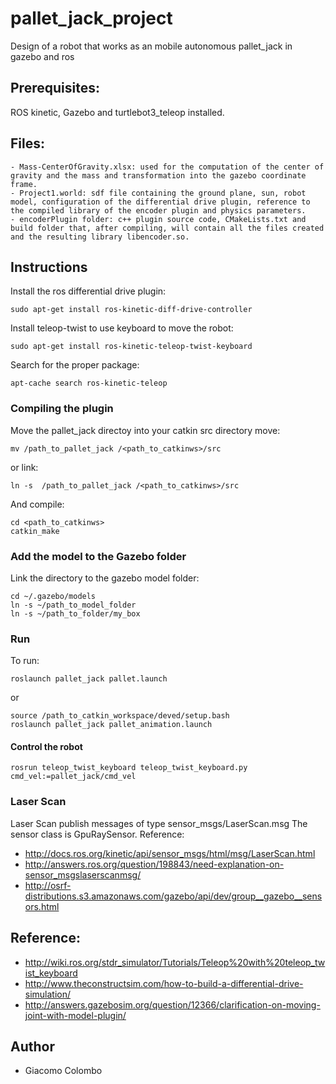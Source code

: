 # pallet_jack_project
Design of a robot that works as an mobile autonomous pallet_jack in gazebo and ros

## Prerequisites: 
ROS kinetic, Gazebo and turtlebot3_teleop installed.

## Files: 
	- Mass-CenterOfGravity.xlsx: used for the computation of the center of gravity and the mass and transformation into the gazebo coordinate frame.
	- Project1.world: sdf file containing the ground plane, sun, robot model, configuration of the differential drive plugin, reference to the compiled library of the encoder plugin and physics parameters. 
	- encoderPlugin folder: c++ plugin source code, CMakeLists.txt and build folder that, after compiling, will contain all the files created and the resulting library libencoder.so.


## Instructions
Install the ros differential drive plugin:
```
sudo apt-get install ros-kinetic-diff-drive-controller 
```

Install teleop-twist to use keyboard to move the robot:
```
sudo apt-get install ros-kinetic-teleop-twist-keyboard
```

Search for the proper package:
```
apt-cache search ros-kinetic-teleop
```

### Compiling the plugin
Move the pallet_jack directoy into your catkin src directory
move:
```
mv /path_to_pallet_jack /<path_to_catkinws>/src
```
or link:
```
ln -s  /path_to_pallet_jack /<path_to_catkinws>/src
```

And compile:
```
cd <path_to_catkinws>
catkin_make

```

### Add the model to the Gazebo folder
Link the directory to the gazebo model folder:

```
cd ~/.gazebo/models
ln -s ~/path_to_model_folder
ln -s ~/path_to_folder/my_box
```
### Run
To run:
```
roslaunch pallet_jack pallet.launch
```
or
```
source /path_to_catkin_workspace/deved/setup.bash
roslaunch pallet_jack pallet_animation.launch
```
#### Control the robot
```
rosrun teleop_twist_keyboard teleop_twist_keyboard.py cmd_vel:=pallet_jack/cmd_vel
```

### Laser Scan 
Laser Scan publish messages of type sensor_msgs/LaserScan.msg
The sensor class is GpuRaySensor.
Reference: 
- http://docs.ros.org/kinetic/api/sensor_msgs/html/msg/LaserScan.html
- http://answers.ros.org/question/198843/need-explanation-on-sensor_msgslaserscanmsg/
- http://osrf-distributions.s3.amazonaws.com/gazebo/api/dev/group__gazebo__sensors.html

## Reference: 
- http://wiki.ros.org/stdr_simulator/Tutorials/Teleop%20with%20teleop_twist_keyboard
- http://www.theconstructsim.com/how-to-build-a-differential-drive-simulation/
- http://answers.gazebosim.org/question/12366/clarification-on-moving-joint-with-model-plugin/

## Author
- Giacomo Colombo
